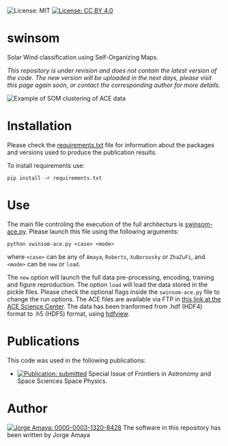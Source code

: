![License: MIT](https://img.shields.io/badge/License-MIT-blue.svg)
[![License: CC BY 4.0](https://img.shields.io/badge/License-CC%20BY%204.0-lightgrey.svg)](https://creativecommons.org/licenses/by/4.0/)

# swinsom

Solar Wind classification using Self-Organizing Maps.

*This repository is under revision and does not contain the latest version of the code. The new version will be uploaded in the next days, please visit this page again soon, or contact the corresponding author for more details.*

![Example of SOM clustering of ACE data](papers/2020-Frontiers/submission/modelR.jpg)

# Installation

Please check the [requirements.txt](https://github.com/murci3lag0/swinsom/blob/master/requirements.txt) file for information about the packages and versions used to produce the publication results.

To install requirements use:

```console
pip install -r requirements.txt
```

# Use

The main file controling the execution of the full architecturs is [swinsom-ace.py](https://github.com/murci3lag0/swinsom/blob/master/swinsom-ace.py). Please launch this file using the following arguments:

```console
python swinsom-ace.py <case> <mode>
```

where `<case>` can be any of `Amaya`, `Roberts`, `XuBorovsky` or `ZhaZuFi`, and `<mode>` can be `new` or `load`.

The `new` option will launch the full data pre-processing, encoding, training and figure reproduction. The option `load` will load the data stored in the pickle files. Please check the optional flags inside the `swinsom-ace.py` file to change the run options. The ACE files are available via FTP in [this link at the ACE Science Center](ftp://mussel.srl.caltech.edu/pub/ace/level2/multi/). The data has been tranformed from .hdf (HDF4) format to .h5 (HDF5) format, using [hdfview](https://www.hdfgroup.org/downloads/hdfview/).

# Publications

This code was used in the following publications:
- [![Publication: submitted](https://img.shields.io/badge/Publication-Submitted-yellow?style=flat&logo=openaccess)](https://www.frontiersin.org/research-topics/10384/machine-learning-in-heliophysics) Special Issue of Frontiers in Astronomy and Space Sciences Space Physics.

# Author

[![Jorge Amaya: 0000-0003-1320-8428](https://img.shields.io/badge/Jorge%20Amaya-0000--0003--1320--8428-green?style=flat&logo=orcid)](https://orcid.org/0000-0003-1320-8428) The software in this repository has been written by Jorge Amaya
